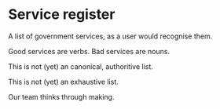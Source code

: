 # Service register

A list of government services, as a user would recognise them. 

Good services are verbs. Bad services are nouns. 

This is not (yet) an canonical, authoritive list. 

This is not (yet) an exhaustive list. 

Our team thinks through making.